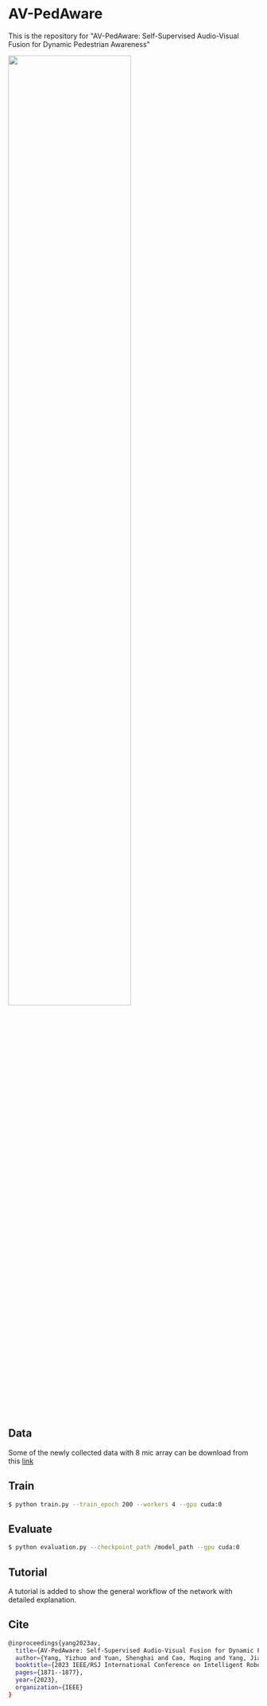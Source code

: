 # AV-PedAware

This is the repository for "AV-PedAware: Self-Supervised Audio-Visual Fusion for Dynamic Pedestrian Awareness"

<img src="https://github.com/yizhuoyang/AV-PedAware/blob/main/figs/detection_result.gif" width="70%">

## Data
Some of the newly collected data with 8 mic array can be download from this [link](https://pan.baidu.com/s/1VzQnecSW_UPeBkFju6Zf9A?pwd=2024)

## Train
```bash
$ python train.py --train_epoch 200 --workers 4 --gpu cuda:0
```
## Evaluate
```bash
$ python evaluation.py --checkpoint_path /model_path --gpu cuda:0 
```
## Tutorial
A tutorial is added to show the general workflow of the network with detailed explanation.

## Cite
```bash
@inproceedings{yang2023av,
  title={AV-PedAware: Self-Supervised Audio-Visual Fusion for Dynamic Pedestrian Awareness},
  author={Yang, Yizhuo and Yuan, Shenghai and Cao, Muqing and Yang, Jianfei and Xie, Lihua},
  booktitle={2023 IEEE/RSJ International Conference on Intelligent Robots and Systems (IROS)},
  pages={1871--1877},
  year={2023},
  organization={IEEE}
}
```
